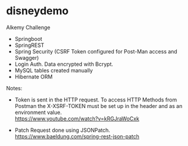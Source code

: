 # disneydemo
Alkemy Challenge

- Springboot
- SpringREST
- Spring Security (CSRF Token configured for Post-Man access and Swagger)
- Login Auth. Data encrypted with Bcrypt.
- MySQL tables created manually
- Hibernate ORM


Notes: 
- Token is sent in the HTTP request. To access HTTP Methods from
Postman the X-XSRF-TOKEN must be set up in the header and as an 
environment value.<br>
https://www.youtube.com/watch?v=kRGJraWoCxk

- Patch Request done using JSONPatch. 
https://www.baeldung.com/spring-rest-json-patch
